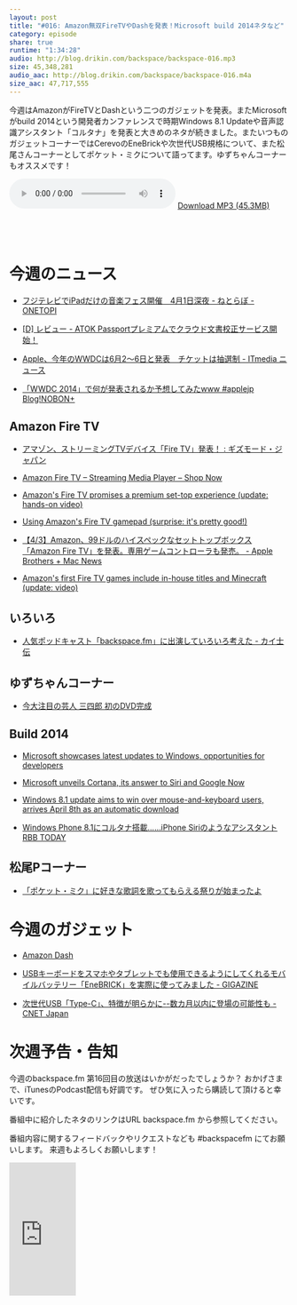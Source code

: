 ```yaml
---
layout: post
title: "#016: Amazon無双FireTVやDashを発表！Microsoft build 2014ネタなど"
category: episode
share: true
runtime: "1:34:28"
audio: http://blog.drikin.com/backspace/backspace-016.mp3
size: 45,348,281
audio_aac: http://blog.drikin.com/backspace/backspace-016.m4a
size_aac: 47,717,555
---
```


今週はAmazonがFireTVとDashという二つのガジェットを発表。またMicrosoftがbuild 2014という開発者カンファレンスで時期Windows 8.1 Updateや音声認識アシスタント「コルタナ」を発表と大きめのネタが続きました。またいつものガジェットコーナーではCerevoのEneBrickや次世代USB規格について、また松尾さんコーナーとしてポケット・ミクについて語ってます。ゆずちゃんコーナーもオススメです！

<audio src="http://blog.drikin.com/backspace/backspace-016.mp3" controls preload></audio>
[Download MP3 (45.3MB)](http://blog.drikin.com/backspace/backspace-016.mp3)

<a href="https://itunes.apple.com/jp/podcast/backspace.fm/id830709730?mt=2&uo=4&at=11lo9f" target="itunes_store" style="display:inline-block;overflow:hidden;background:url(https://linkmaker.itunes.apple.com/htmlResources/assets/ja_jp//images/web/linkmaker/badge_subscribe-lrg.png) no-repeat;width:135px;height:40px;@media only screen{background-image:url(https://linkmaker.itunes.apple.com/htmlResources/assets/ja_jp//images/web/linkmaker/badge_subscribe-lrg.svg);}"></a>


# 今週のニュース

- [フジテレビでiPadだけの音楽フェス開催　4月1日深夜 - ねとらぼ - ONETOPI](http://1topi.jp/curator/mazzo/1403/31/502073)

- [[D] レビュー - ATOK Passportプレミアムでクラウド文書校正サービス開始！](http://blog.drikin.com/2014/04/---atok-passport.html)

- [Apple、今年のWWDCは6月2～6日と発表　チケットは抽選制 - ITmedia ニュース](http://www.itmedia.co.jp/news/articles/1404/03/news132.html)

- [「WWDC 2014」で何が発表されるか予想してみたwww #applejp Blog!NOBON+](http://nobon.me/?p=25693)

## Amazon Fire TV

- [アマゾン、ストリーミングTVデバイス「Fire TV」発表！ : ギズモード・ジャパン](http://www.gizmodo.jp/sp/2014/04/tvfire_tv.html?r=m.facebook.co)

- [Amazon Fire TV – Streaming Media Player – Shop Now](http://www.amazon.com/dp/B00CX5P8FC/ref=amb_link_1?pf_rd_m=ATVPDKIKX0DER&pf_rd_s=gateway-center-column&pf_rd_r=0ARNHNS20FMF84VZZ911&pf_rd_t=101&pf_rd_p=1770217382&pf_rd_i=507846&tag=rnwap-20)

- [Amazon's Fire TV promises a premium set-top experience (update: hands-on video)](http://www.engadget.com/2014/04/02/amazons-fire-tv-hands-on/?ncid=rss_truncated&cps=gravity)

- [Using Amazon's Fire TV gamepad (surprise: it's pretty good!)](http://www.engadget.com/2014/04/02/fire-tv-gamepad-hands-on/)

- [【4/3】Amazon、99ドルのハイスペックなセットトップボックス「Amazon Fire TV」を発表。専用ゲームコントローラも発売。 - Apple Brothers + Mac News](http://blog.livedoor.jp/applebrothers/archives/52375886.html)

- [Amazon's first Fire TV games include in-house titles and Minecraft (update: video)](http://www.engadget.com/2014/04/02/amazons-fire-tv-game-lineup/)

## いろいろ

- [人気ポッドキャスト「backspace.fm」に出演していろいろ考えた - カイ士伝](http://bloggingfrom.tv/wp/2014/04/03/12335)

## ゆずちゃんコーナー

- [ 今大注目の芸人 三四郎 初のDVD完成](http://natalie.mu/owarai/news/113766)


## Build 2014

- [Microsoft showcases latest updates to Windows, opportunities for developers](http://www.microsoft.com/en-us/news/press/2014/apr14/04-02build2014pr.aspx)

- [Microsoft unveils Cortana, its answer to Siri and Google Now](http://www.engadget.com/2014/04/02/microsoft-announces-cortana-its-answer-to-siri-and-google-voice/)

- [Windows 8.1 update aims to win over mouse-and-keyboard users, arrives April 8th as an automatic download](http://www.engadget.com/2014/04/02/windows-8-1-update/)

- [Windows Phone 8.1にコルタナ搭載……iPhone Siriのようなアシスタント RBB TODAY](http://www.rbbtoday.com/article/2014/04/03/118519.html)

## 松尾Pコーナー

- [「ポケット・ミク」に好きな歌詞を歌ってもらえる祭りが始まったよ](http://nlab.itmedia.co.jp/nl/articles/1404/03/news124.html)


# 今週のガジェット

- [Amazon Dash](https://fresh.amazon.com/dash)

- [USBキーボードをスマホやタブレットでも使用できるようにしてくれるモバイルバッテリー「EneBRICK」を実際に使ってみました - GIGAZINE](http://gigazine.net/news/20140402-enebrick/)

- [次世代USB「Type-C」、特徴が明らかに--数カ月以内に登場の可能性も - CNET Japan](http://japan.cnet.com/news/service/35046034/)

# 次週予告・告知
今週のbackspace.fm 第16回目の放送はいかがだったでしょうか？
おかげさまで、iTunesのPodcast配信も好調です。
ぜひ気に入ったら購読して頂けると幸いです。

番組中に紹介したネタのリンクはURL backspace.fm から参照してください。

番組内容に関するフィードバックやリクエストなども #backspacefm にてお願いします。
来週もよろしくお願いします！

<iframe style="width:120px;height:240px;" marginwidth="0" marginheight="0" scrolling="no" frameborder="0" src="http://ws-na.amazon-adsystem.com/widgets/q?ServiceVersion=20070822&Operation=GetAdHtml&ID=OneJS&OneJS=1&source=ss&ref=ss_til&ad_type=product_link&tracking_id=drikincom-20&marketplace=amazon&region=US&placement=B00CX5P8FC&asins=B00CX5P8FC&show_border=true&link_opens_in_new_window=true&MarketPlace=US">
</iframe>

